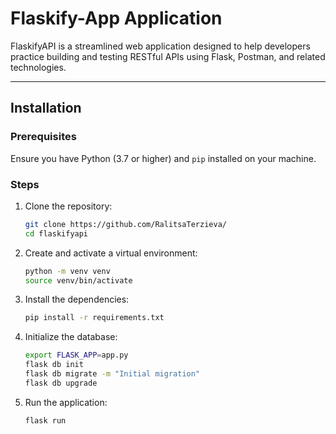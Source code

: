 # Flaskify-App Application


FlaskifyAPI is a streamlined web application designed to help developers practice building and testing RESTful APIs using Flask, Postman, and related technologies.

---

## Installation

### Prerequisites
Ensure you have Python (3.7 or higher) and `pip` installed on your machine.

### Steps
1. Clone the repository:
   ```bash
   git clone https://github.com/RalitsaTerzieva/
   cd flaskifyapi

2. Create and activate a virtual environment:
   ```bash
   python -m venv venv
   source venv/bin/activate
   
4. Install the dependencies:
   ```bash
   pip install -r requirements.txt
   
6. Initialize the database:
   ```bash
   export FLASK_APP=app.py
   flask db init
   flask db migrate -m "Initial migration"
   flask db upgrade
   
8. Run the application:
   ```bash
   flask run
